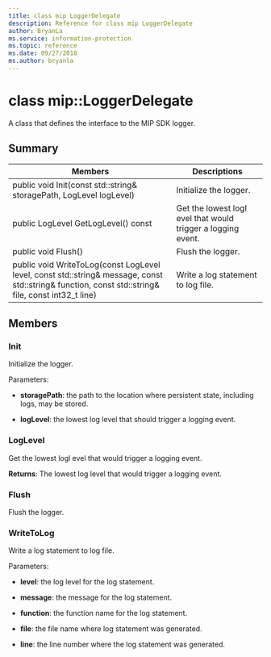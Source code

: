 ```yaml
---
title: class mip LoggerDelegate 
description: Reference for class mip LoggerDelegate 
author: BryanLa
ms.service: information-protection
ms.topic: reference
ms.date: 09/27/2018
ms.author: bryanla
---
```

# class mip::LoggerDelegate 
A class that defines the interface to the MIP SDK logger.
  
## Summary
 Members                        | Descriptions                                
--------------------------------|---------------------------------------------
 public void Init(const std::string& storagePath, LogLevel logLevel)  |  Initialize the logger.
 public LogLevel GetLogLevel() const  |  Get the lowest logl evel that would trigger a logging event.
 public void Flush()  |  Flush the logger.
 public void WriteToLog(const LogLevel level, const std::string& message, const std::string& function, const std::string& file, const int32_t line)  |  Write a log statement to log file.
  
## Members
  
### Init
Initialize the logger.

Parameters:  
* **storagePath**: the path to the location where persistent state, including logs, may be stored. 


* **logLevel**: the lowest log level that should trigger a logging event.


  
### LogLevel
Get the lowest logl evel that would trigger a logging event.

  
**Returns**: The lowest log level that would trigger a logging event.
  
### Flush
Flush the logger.
  
### WriteToLog
Write a log statement to log file.

Parameters:  
* **level**: the log level for the log statement. 


* **message**: the message for the log statement. 


* **function**: the function name for the log statement. 


* **file**: the file name where log statement was generated. 


* **line**: the line number where the log statement was generated.

